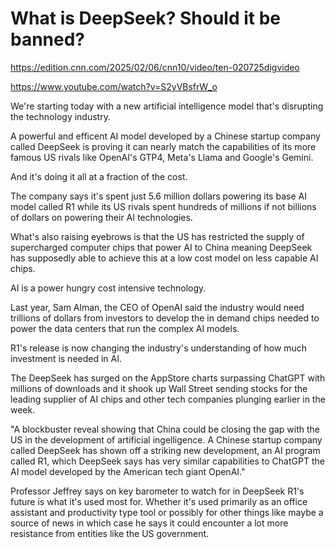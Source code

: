 # What is DeepSeek? Should it be banned?

https://edition.cnn.com/2025/02/06/cnn10/video/ten-020725digvideo

https://www.youtube.com/watch?v=S2yVBsfrW_o

We're starting today with a new artificial intelligence model that's disrupting the technology industry.

A powerful and efficent AI model developed by a Chinese startup company called DeepSeek is proving it can nearly match the capabilities of its more famous US rivals like OpenAI's GTP4, Meta's Llama and Google's Gemini.

And it's doing it all at a fraction of the cost.

The company says it's spent just 5.6 million dollars powering its base AI model called R1 while its US rivals spent hundreds of millions if not billions of dollars on powering their AI technologies.

What's also raising eyebrows is that the US has restricted the supply of supercharged computer chips that power AI to China meaning DeepSeek has supposedly able to achieve this at a low cost model on less capable AI chips.

AI is a power hungry cost intensive technology.

Last year, Sam Alman, the CEO of OpenAI said the industry would need trillions of dollars from investors to develop the in demand chips needed to power the data centers that run the complex AI models.

R1's release is now changing the industry's understanding of how much investment is needed in AI.

The DeepSeek has surged on the AppStore charts surpassing ChatGPT with millions of downloads and it shook up Wall Street sending stocks for the leading supplier of AI chips and other tech companies plunging earlier in the week.

"A blockbuster reveal showing that China could be closing the gap with the US in the development of artificial ingelligence. A Chinese startup company called DeepSeek has shown off a striking new development, an AI program called R1, which DeepSeek says has very similar capabilities to ChatGPT the AI model developed by the American tech giant OpenAI."

Professor Jeffrey says on key barometer to watch for in DeepSeek R1's future is what it's used most for. Whether it's used primarily as an office assistant and productivity type tool or possibly for other things like maybe a source of news in which case he says it could encounter a lot more resistance from entities like the US government.
